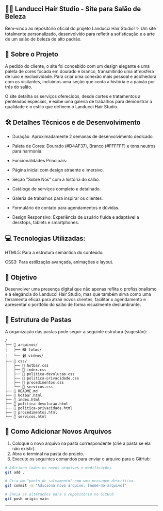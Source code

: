## 💇‍♀️ Landucci Hair Studio - Site para Salão de Beleza
Bem-vindo ao repositório oficial do projeto Landucci Hair Studio! ✨ Um site totalmente personalizado, desenvolvido para refletir a sofisticação e a arte de um salão de beleza de alto padrão.

## 🌟 Sobre o Projeto
A pedido do cliente, o site foi concebido com um design elegante e uma paleta de cores focada em dourado e branco, transmitindo uma atmosfera de luxo e exclusividade. Para criar uma conexão mais pessoal e acolhedora com os visitantes, incluímos uma seção que conta a história e a paixão por trás do salão.

O site detalha os serviços oferecidos, desde cortes e tratamentos a penteados especiais, e exibe uma galeria de trabalhos para demonstrar a qualidade e o estilo que definem o Landucci Hair Studio.

## 🛠️ Detalhes Técnicos e de Desenvolvimento
-  Duração: Aproximadamente 2 semanas de desenvolvimento dedicado.

-  Paleta de Cores: Dourado (#D4AF37), Branco (#FFFFFF) e tons neutros para harmonia.

-  Funcionalidades Principais:

-  Página inicial com design atraente e imersivo.

-  Seção "Sobre Nós" com a história do salão.

-  Catálogo de serviços completo e detalhado.

-  Galeria de trabalhos para inspirar os clientes.

- Formulário de contato para agendamentos e dúvidas.

-  Design Responsivo: Experiência de usuário fluida e adaptável a desktops, tablets e smartphones.
  
## 💻 Tecnologias Utilizadas:

HTML5: Para a estrutura semântica do conteúdo.

CSS3: Para estilização avançada, animações e layout.


## 🎯 Objetivo
Desenvolver uma presença digital que não apenas reflita o profissionalismo e a elegância do Landucci Hair Studio, mas que também sirva como uma ferramenta eficaz para atrair novos clientes, facilitar o agendamento e apresentar o portfólio do salão de forma visualmente deslumbrante.

## 📂 Estrutura de Pastas

A organização das pastas pode seguir a seguinte estrutura (sugestão):

```
/
├── 📁 arquivos/
│   ├── 🖼️ fotos/
│   └── 📹 videos/
├── 📁 css/
│   ├── 🎨 hotbar.css
│   ├── 🎨 index.css
│   ├── 🎨 politica-devolucao.css
│   ├── 🎨 politica-privacidade.css
│   ├── 🎨 procedimentos.css
│   └── 🎨 servicos.css
├── 📄 README.md
├── 📄 hotbar.html
├── 📄 index.html
├── 📄 politica-devolucao.html
├── 📄 politica-privacidade.html
├── 📄 procedimentos.html
└── 📄 servicos.html

```

## 🚀 Como Adicionar Novos Arquivos

1.  Coloque o novo arquivo na pasta correspondente (crie a pasta se ela não existir).
2.  Abra o terminal na pasta do projeto.
3.  Execute os seguintes comandos para enviar o arquivo para o GitHub:

```bash
# Adiciona todos os novos arquivos e modificações
git add .

# Cria um "ponto de salvamento" com uma mensagem descritiva
git commit -m "Adiciona novo arquivo: [nome-do-arquivo]"

# Envia as alterações para o repositório no GitHub
git push origin main
```

---
